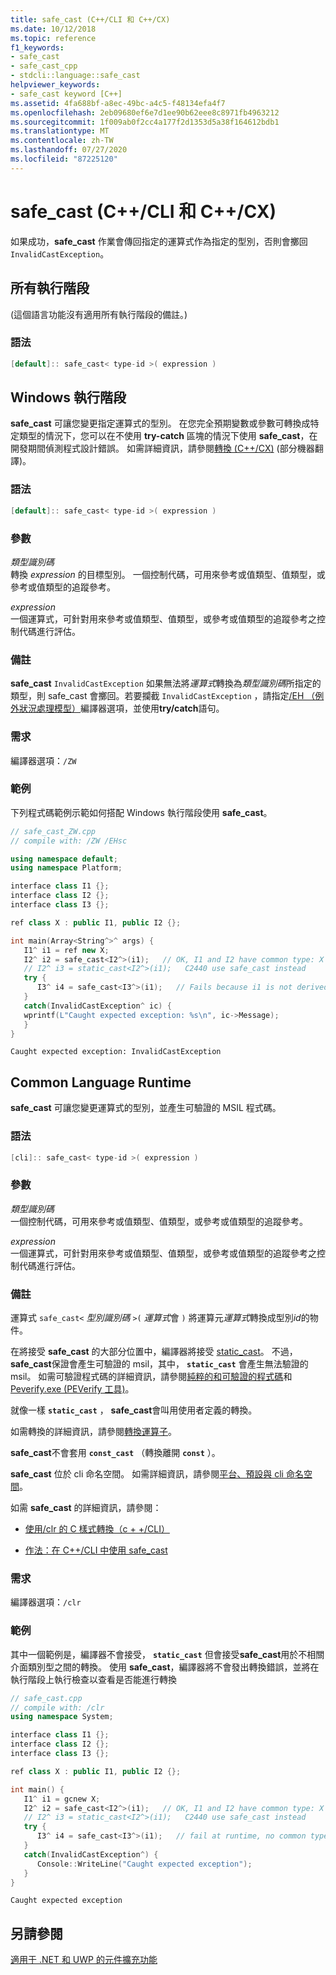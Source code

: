 ```yaml
---
title: safe_cast (C++/CLI 和 C++/CX)
ms.date: 10/12/2018
ms.topic: reference
f1_keywords:
- safe_cast
- safe_cast_cpp
- stdcli::language::safe_cast
helpviewer_keywords:
- safe_cast keyword [C++]
ms.assetid: 4fa688bf-a8ec-49bc-a4c5-f48134efa4f7
ms.openlocfilehash: 2eb09680ef6e7d1ee90b62eee8c8971fb4963212
ms.sourcegitcommit: 1f009ab0f2cc4a177f2d1353d5a38f164612bdb1
ms.translationtype: MT
ms.contentlocale: zh-TW
ms.lasthandoff: 07/27/2020
ms.locfileid: "87225120"
---
```

# <a name="safe_cast-ccli-and-ccx"></a>safe_cast (C++/CLI 和 C++/CX)

如果成功，**safe_cast** 作業會傳回指定的運算式作為指定的型別，否則會擲回 `InvalidCastException`。

## <a name="all-runtimes"></a>所有執行階段

(這個語言功能沒有適用所有執行階段的備註。)

### <a name="syntax"></a>語法

```cpp
[default]:: safe_cast< type-id >( expression )
```

## <a name="windows-runtime"></a>Windows 執行階段

**safe_cast** 可讓您變更指定運算式的型別。 在您完全預期變數或參數可轉換成特定類型的情況下，您可以在不使用 **try-catch** 區塊的情況下使用 **safe_cast**，在開發期間偵測程式設計錯誤。 如需詳細資訊，請參閱[轉換 (C++/CX)](../cppcx/casting-c-cx.md) \(部分機器翻譯\)。

### <a name="syntax"></a>語法

```cpp
[default]:: safe_cast< type-id >( expression )
```

### <a name="parameters"></a>參數

*類型識別碼*<br/>
轉換 *expression* 的目標型別。 一個控制代碼，可用來參考或值類型、值類型，或參考或值類型的追蹤參考。

*expression*<br/>
一個運算式，可針對用來參考或值類型、值類型，或參考或值類型的追蹤參考之控制代碼進行評估。

### <a name="remarks"></a>備註

**safe_cast** `InvalidCastException` 如果無法將*運算式*轉換為*類型識別碼*所指定的類型，則 safe_cast 會擲回。若要攔截 `InvalidCastException` ，請指定[/EH （例外狀況處理模型）](../build/reference/eh-exception-handling-model.md)編譯器選項，並使用**try/catch**語句。

### <a name="requirements"></a>需求

編譯器選項：`/ZW`

### <a name="examples"></a>範例

下列程式碼範例示範如何搭配 Windows 執行階段使用 **safe_cast**。

```cpp
// safe_cast_ZW.cpp
// compile with: /ZW /EHsc

using namespace default;
using namespace Platform;

interface class I1 {};
interface class I2 {};
interface class I3 {};

ref class X : public I1, public I2 {};

int main(Array<String^>^ args) {
   I1^ i1 = ref new X;
   I2^ i2 = safe_cast<I2^>(i1);   // OK, I1 and I2 have common type: X
   // I2^ i3 = static_cast<I2^>(i1);   C2440 use safe_cast instead
   try {
      I3^ i4 = safe_cast<I3^>(i1);   // Fails because i1 is not derived from I3.
   }
   catch(InvalidCastException^ ic) {
   wprintf(L"Caught expected exception: %s\n", ic->Message);
   }
}
```

```Output
Caught expected exception: InvalidCastException
```

## <a name="common-language-runtime"></a>Common Language Runtime

**safe_cast** 可讓您變更運算式的型別，並產生可驗證的 MSIL 程式碼。

### <a name="syntax"></a>語法

```cpp
[cli]:: safe_cast< type-id >( expression )
```

### <a name="parameters"></a>參數

*類型識別碼*<br/>
一個控制代碼，可用來參考或值類型、值類型，或參考或值類型的追蹤參考。

*expression*<br/>
一個運算式，可針對用來參考或值類型、值類型，或參考或值類型的追蹤參考之控制代碼進行評估。

### <a name="remarks"></a>備註

運算式 `safe_cast<` *型別識別碼* `>(` *運算式*會 `)` 將運算元*運算式*轉換成型別*id*的物件。

在將接受 **safe_cast** 的大部分位置中，編譯器將接受 [static_cast](../cpp/static-cast-operator.md)。  不過， **safe_cast**保證會產生可驗證的 msil，其中， **`static_cast`** 會產生無法驗證的 msil。  如需可驗證程式碼的詳細資訊，請參閱[純粹的和可驗證的程式碼](../dotnet/pure-and-verifiable-code-cpp-cli.md)和 [Peverify.exe (PEVerify 工具)](/dotnet/framework/tools/peverify-exe-peverify-tool)。

就像一樣 **`static_cast`** ， **safe_cast**會叫用使用者定義的轉換。

如需轉換的詳細資訊，請參閱[轉換運算子](../cpp/casting-operators.md)。

**safe_cast**不會套用 **`const_cast`** （轉換離開 **`const`** ）。

**safe_cast** 位於 cli 命名空間。  如需詳細資訊，請參閱[平台、預設與 cli 命名空間](platform-default-and-cli-namespaces-cpp-component-extensions.md)。

如需 **safe_cast** 的詳細資訊，請參閱：

- [使用/clr 的 C 樣式轉換（c + +/CLI）](c-style-casts-with-clr-cpp-cli.md)

- [作法：在 C++/CLI 中使用 safe_cast](../dotnet/how-to-use-safe-cast-in-cpp-cli.md)

### <a name="requirements"></a>需求

編譯器選項：`/clr`

### <a name="examples"></a>範例

其中一個範例是，編譯器不會接受， **`static_cast`** 但會接受**safe_cast**用於不相關介面類別型之間的轉換。  使用 **safe_cast**，編譯器將不會發出轉換錯誤，並將在執行階段上執行檢查以查看是否能進行轉換

```cpp
// safe_cast.cpp
// compile with: /clr
using namespace System;

interface class I1 {};
interface class I2 {};
interface class I3 {};

ref class X : public I1, public I2 {};

int main() {
   I1^ i1 = gcnew X;
   I2^ i2 = safe_cast<I2^>(i1);   // OK, I1 and I2 have common type: X
   // I2^ i3 = static_cast<I2^>(i1);   C2440 use safe_cast instead
   try {
      I3^ i4 = safe_cast<I3^>(i1);   // fail at runtime, no common type
   }
   catch(InvalidCastException^) {
      Console::WriteLine("Caught expected exception");
   }
}
```

```Output
Caught expected exception
```

## <a name="see-also"></a>另請參閱

[適用于 .NET 和 UWP 的元件擴充功能](component-extensions-for-runtime-platforms.md)
